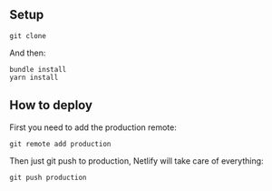 ## Setup

```
git clone 
```

And then:

```
bundle install
yarn install
```

## How to deploy

First you need to add the production remote:

```
git remote add production 
```

Then just git push to production, Netlify will take care of everything:

```
git push production
```
